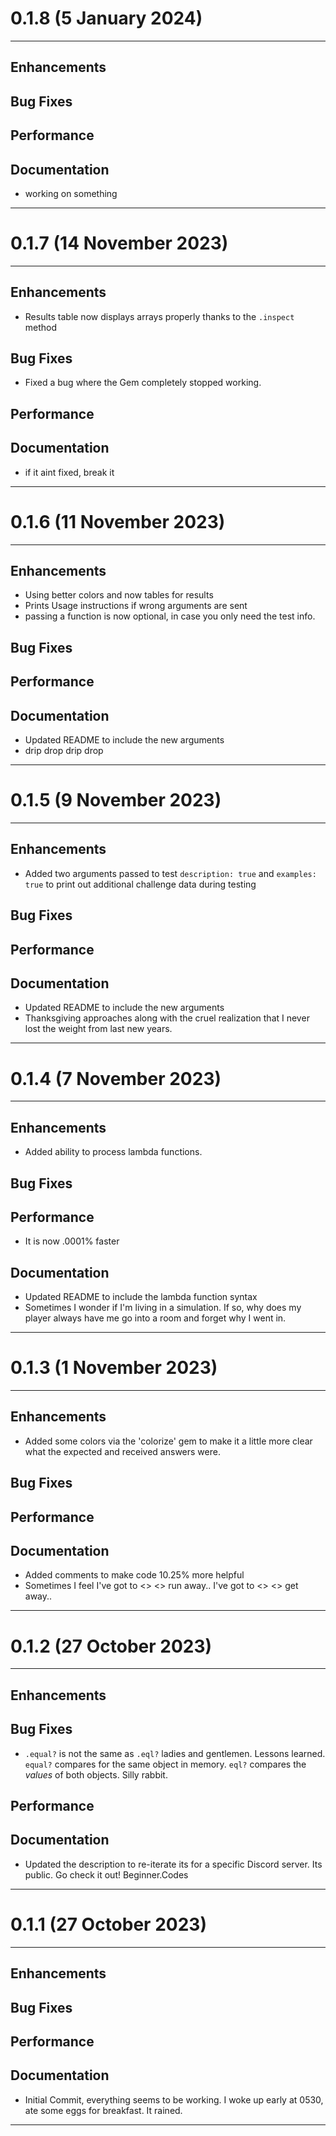 # 0.1.8 (5 January 2024)

---

## Enhancements

## Bug Fixes

## Performance

## Documentation

- working on something

---
# 0.1.7 (14 November 2023)

---

## Enhancements

- Results table now displays arrays properly thanks to the `.inspect` method

## Bug Fixes

- Fixed a bug where the Gem completely stopped working. 

## Performance

## Documentation

- if it aint fixed, break it

---
# 0.1.6 (11 November 2023)

---

## Enhancements

- Using better colors and now tables for results
- Prints Usage instructions if wrong arguments are sent
- passing a function is now optional, in case you only need the test info.

## Bug Fixes

## Performance

## Documentation

- Updated README to include the new arguments
- drip drop drip drop

---
# 0.1.5 (9 November 2023)

---

## Enhancements

- Added two arguments passed to test `description: true` and `examples: true` to print out additional challenge data during testing

## Bug Fixes

## Performance

## Documentation

- Updated README to include the new arguments
- Thanksgiving approaches along with the cruel realization that I never lost the weight from last new years.

---

# 0.1.4 (7 November 2023)

---

## Enhancements

- Added ability to process lambda functions. 

## Bug Fixes

## Performance

- It is now .0001% faster

## Documentation

- Updated README to include the lambda function syntax
- Sometimes I wonder if I'm living in a simulation. If so, why does my player always have me go into a room and forget why I went in.

---

# 0.1.3 (1 November 2023)

---

## Enhancements

- Added some colors via the 'colorize' gem to make it a little more clear what the expected and received answers were.

## Bug Fixes

## Performance

## Documentation

- Added comments to make code 10.25% more helpful
- Sometimes I feel I've got to <> <> run away.. I've got to <> <> get away..

---

# 0.1.2 (27 October 2023)

---

## Enhancements

## Bug Fixes

- `.equal?` is not the same as `.eql?` ladies and gentlemen. Lessons learned. `equal?` compares for the same object in memory. `eql?` compares the *values* of both objects. Silly rabbit.
## Performance

## Documentation

- Updated the description to re-iterate its for a specific Discord server. Its public. Go check it out! Beginner.Codes

---

# 0.1.1 (27 October 2023)

---

## Enhancements

## Bug Fixes

## Performance

## Documentation
 
- Initial Commit, everything seems to be working. I woke up early at 0530, ate some eggs for breakfast. It rained.

---
